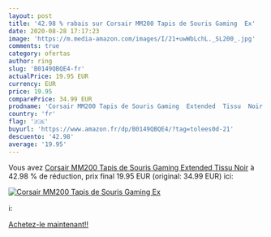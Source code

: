 ```yaml
---
layout: post
title: '42.98 % rabais sur Corsair MM200 Tapis de Souris Gaming  Ex'
date: 2020-08-28 17:17:23
image: 'https://m.media-amazon.com/images/I/21+uwWbLchL._SL200_.jpg'
comments: true
category: ofertas
author: ring
slug: 'B0149QBQE4-fr'
actualPrice: 19.95 EUR
currency: EUR
price: 19.95
comparePrice: 34.99 EUR
prodname: 'Corsair MM200 Tapis de Souris Gaming  Extended  Tissu  Noir'
country: 'fr'
flag: '🇫🇷'
buyurl: 'https://www.amazon.fr/dp/B0149QBQE4/?tag=tolees0d-21'
descuento: '42.98'
average: '19.95'
---
```


Vous avez [Corsair MM200 Tapis de Souris Gaming  Extended  Tissu  Noir](https://www.amazon.fr/dp/B0149QBQE4/?tag=tolees0d-21)  à  42.98 % de réduction, prix final  19.95 EUR (original: 34.99 EUR) ici:

[![Corsair MM200 Tapis de Souris Gaming  Ex](https://m.media-amazon.com/images/I/21+uwWbLchL._SL200_.jpg)](https://www.amazon.fr/dp/B0149QBQE4/?tag=tolees0d-21)

ℹ️:


[Achetez-le maintenant!!](https://www.amazon.fr/dp/B0149QBQE4/?tag=tolees0d-21)
